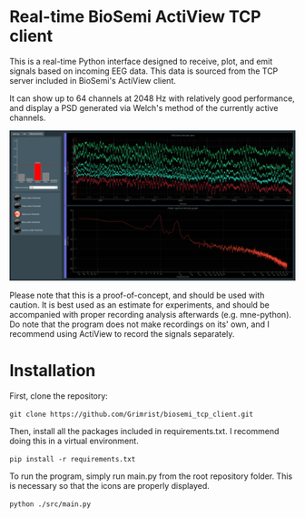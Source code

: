 # Real-time BioSemi ActiView TCP client
This is a real-time Python interface designed to receive, plot, and emit signals based on incoming EEG data. This data is sourced from the TCP server included in BioSemi's ActiView client.

It can show up to 64 channels at 2048 Hz with relatively good performance, and display a PSD generated via Welch's method of the currently active channels.

![Example image of plotting UI](./example.png)

Please note that this is a proof-of-concept, and should be used with caution. It is best used as an estimate for experiments, and should be accompanied with proper recording analysis afterwards (e.g. mne-python). Do note that the program does not make recordings on its' own, and I recommend using ActiView to record the signals separately.

# Installation

First, clone the repository:

```git clone https://github.com/Grimrist/biosemi_tcp_client.git```

Then, install all the packages included in requirements.txt. I recommend doing this in a virtual environment.

```pip install -r requirements.txt```

To run the program, simply run main.py from the root repository folder. This is necessary so that the icons are properly displayed.

```python ./src/main.py```

